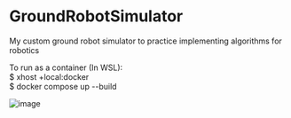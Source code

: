 # GroundRobotSimulator
My custom ground robot simulator to practice implementing algorithms for robotics


To run as a container (In WSL): <br>
$ xhost +local:docker <br>
$ docker compose up --build


![image](https://github.com/user-attachments/assets/893ce3f6-84ef-4faf-8c51-9b9180275eb2)
